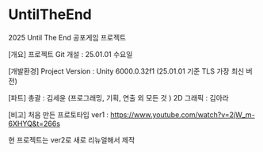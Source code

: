 # UntilTheEnd
2025 Until The End 공포게임 프로젝트

[개요]
프로젝트 Git 개설 : 25.01.01 수요일

[개발환경]
Project Version : Unity 6000.0.32f1 (25.01.01 기준 TLS 가장 최신 버전)

[파트]
총괄 : 김세윤 (프로그래밍, 기획, 연출 외 모든 것 )
2D 그래픽 : 김아라



[비고]
처음 만든 프로토타입
ver1 : https://www.youtube.com/watch?v=2jW_m-6XHYQ&t=266s

현 프로젝트는 ver2로 새로 리뉴얼해서 제작
